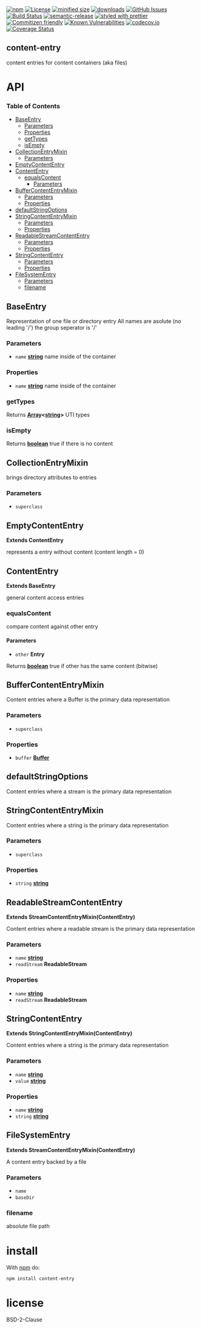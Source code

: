 [![npm](https://img.shields.io/npm/v/content-entry.svg)](https://www.npmjs.com/package/content-entry)
[![License](https://img.shields.io/badge/License-BSD%203--Clause-blue.svg)](https://opensource.org/licenses/BSD-3-Clause)
[![minified size](https://badgen.net/bundlephobia/min/content-entry)](https://bundlephobia.com/result?p=content-entry)
[![downloads](http://img.shields.io/npm/dm/content-entry.svg?style=flat-square)](https://npmjs.org/package/content-entry)
[![GitHub Issues](https://img.shields.io/github/issues/arlac77/content-entry.svg?style=flat-square)](https://github.com/arlac77/content-entry/issues)
[![Build Status](https://travis-ci.com/arlac77/content-entry.svg?branch=master)](https://travis-ci.com/arlac77/content-entry)
[![semantic-release](https://img.shields.io/badge/%20%20%F0%9F%93%A6%F0%9F%9A%80-semantic--release-e10079.svg)](https://github.com/arlac77/content-entry)
[![styled with prettier](https://img.shields.io/badge/styled_with-prettier-ff69b4.svg)](https://github.com/prettier/prettier)
[![Commitizen friendly](https://img.shields.io/badge/commitizen-friendly-brightgreen.svg)](http://commitizen.github.io/cz-cli/)
[![Known Vulnerabilities](https://snyk.io/test/github/arlac77/content-entry/badge.svg)](https://snyk.io/test/github/arlac77/content-entry)
[![codecov.io](http://codecov.io/github/arlac77/content-entry/coverage.svg?branch=master)](http://codecov.io/github/arlac77/content-entry?branch=master)
[![Coverage Status](https://coveralls.io/repos/arlac77/content-entry/badge.svg)](https://coveralls.io/r/arlac77/content-entry)

## content-entry

content entries for content containers (aka files)

# API

<!-- Generated by documentation.js. Update this documentation by updating the source code. -->

### Table of Contents

-   [BaseEntry](#baseentry)
    -   [Parameters](#parameters)
    -   [Properties](#properties)
    -   [getTypes](#gettypes)
    -   [isEmpty](#isempty)
-   [CollectionEntryMixin](#collectionentrymixin)
    -   [Parameters](#parameters-1)
-   [EmptyContentEntry](#emptycontententry)
-   [ContentEntry](#contententry)
    -   [equalsContent](#equalscontent)
        -   [Parameters](#parameters-2)
-   [BufferContentEntryMixin](#buffercontententrymixin)
    -   [Parameters](#parameters-3)
    -   [Properties](#properties-1)
-   [defaultStringOptions](#defaultstringoptions)
-   [StringContentEntryMixin](#stringcontententrymixin)
    -   [Parameters](#parameters-4)
    -   [Properties](#properties-2)
-   [ReadableStreamContentEntry](#readablestreamcontententry)
    -   [Parameters](#parameters-5)
    -   [Properties](#properties-3)
-   [StringContentEntry](#stringcontententry)
    -   [Parameters](#parameters-6)
    -   [Properties](#properties-4)
-   [FileSystemEntry](#filesystementry)
    -   [Parameters](#parameters-7)
    -   [filename](#filename)

## BaseEntry

Representation of one file or directory entry
All names are asolute (no leading '/') the group seperator is '/'

### Parameters

-   `name` **[string](https://developer.mozilla.org/docs/Web/JavaScript/Reference/Global_Objects/String)** name inside of the container

### Properties

-   `name` **[string](https://developer.mozilla.org/docs/Web/JavaScript/Reference/Global_Objects/String)** name inside of the container

### getTypes

Returns **[Array](https://developer.mozilla.org/docs/Web/JavaScript/Reference/Global_Objects/Array)&lt;[string](https://developer.mozilla.org/docs/Web/JavaScript/Reference/Global_Objects/String)>** UTI types

### isEmpty

Returns **[boolean](https://developer.mozilla.org/docs/Web/JavaScript/Reference/Global_Objects/Boolean)** true if there is no content

## CollectionEntryMixin

brings directory attributes to entries

### Parameters

-   `superclass`  

## EmptyContentEntry

**Extends ContentEntry**

represents a entry without content (content length = 0)

## ContentEntry

**Extends BaseEntry**

general content access entries

### equalsContent

compare content against other entry

#### Parameters

-   `other` **Entry** 

Returns **[boolean](https://developer.mozilla.org/docs/Web/JavaScript/Reference/Global_Objects/Boolean)** true if other has the same content (bitwise)

## BufferContentEntryMixin

Content entries where a Buffer is the primary data representation

### Parameters

-   `superclass`  

### Properties

-   `buffer` **[Buffer](https://nodejs.org/api/buffer.html)** 

## defaultStringOptions

Content entries where a stream is the primary data representation

## StringContentEntryMixin

Content entries where a string is the primary data representation

### Parameters

-   `superclass`  

### Properties

-   `string` **[string](https://developer.mozilla.org/docs/Web/JavaScript/Reference/Global_Objects/String)** 

## ReadableStreamContentEntry

**Extends StreamContentEntryMixin(ContentEntry)**

Content entries where a readable stream is the primary data representation

### Parameters

-   `name` **[string](https://developer.mozilla.org/docs/Web/JavaScript/Reference/Global_Objects/String)** 
-   `readStream` **ReadableStream** 

### Properties

-   `name` **[string](https://developer.mozilla.org/docs/Web/JavaScript/Reference/Global_Objects/String)** 
-   `readStream` **ReadableStream** 

## StringContentEntry

**Extends StringContentEntryMixin(ContentEntry)**

Content entries where a string is the primary data representation

### Parameters

-   `name` **[string](https://developer.mozilla.org/docs/Web/JavaScript/Reference/Global_Objects/String)** 
-   `value` **[string](https://developer.mozilla.org/docs/Web/JavaScript/Reference/Global_Objects/String)** 

### Properties

-   `name` **[string](https://developer.mozilla.org/docs/Web/JavaScript/Reference/Global_Objects/String)** 
-   `string` **[string](https://developer.mozilla.org/docs/Web/JavaScript/Reference/Global_Objects/String)** 

## FileSystemEntry

**Extends StreamContentEntryMixin(ContentEntry)**

A content entry backed by a file

### Parameters

-   `name`  
-   `baseDir`  

### filename

absolute file path

# install

With [npm](http://npmjs.org) do:

```shell
npm install content-entry
```

# license

BSD-2-Clause

